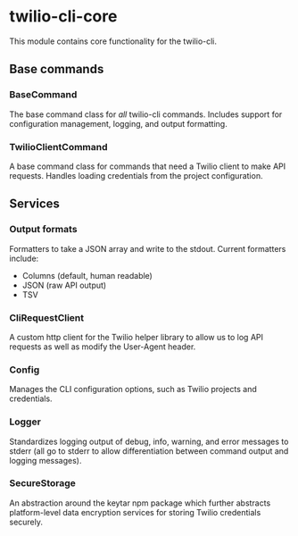 # twilio-cli-core

This module contains core functionality for the twilio-cli.

## Base commands

### BaseCommand

The base command class for _all_ twilio-cli commands. Includes support for configuration management, logging, and output formatting.

### TwilioClientCommand

A base command class for commands that need a Twilio client to make API requests. Handles loading credentials from the project configuration.

## Services

### Output formats

Formatters to take a JSON array and write to the stdout. Current formatters include:

- Columns (default, human readable)
- JSON (raw API output)
- TSV

### CliRequestClient

A custom http client for the Twilio helper library to allow us to log API requests as well as modify the User-Agent header.

### Config

Manages the CLI configuration options, such as Twilio projects and credentials.

### Logger

Standardizes logging output of debug, info, warning, and error messages to stderr (all go to stderr to allow differentiation between command output and logging messages).

### SecureStorage

An abstraction around the keytar npm package which further abstracts platform-level data encryption services for storing Twilio credentials securely.
